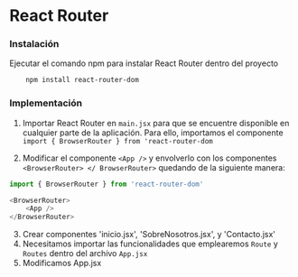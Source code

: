# React Router

### Instalación
Ejecutar el comando npm para instalar React Router dentro del proyecto

```sh
    npm install react-router-dom
 ```

 ### Implementación
1. Importar React Router en `main.jsx` para que se encuentre disponible en cualquier parte de la aplicación.
Para ello, importamos el componente 
`import { BrowserRouter } from 'react-router-dom`

2. Modificar el componente `<App />` y envolverlo con los componentes `<BrowserRouter> </ BrowserRouter>` quedando de la siguiente manera:
```javascript
import { BrowserRouter } from 'react-router-dom'

<BrowserRouter>
    <App />
</BrowserRouter>
```

3. Crear componentes 'inicio.jsx', 'SobreNosotros.jsx', y 'Contacto.jsx'
4. Necesitamos importar las funcionalidades que emplearemos `Route` y `Routes` dentro del archivo `App.jsx`
5. Modificamos App.jsx 
